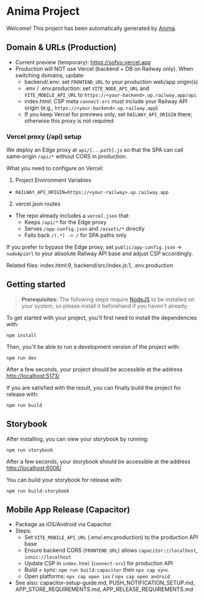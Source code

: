 # Anima Project

Welcome! This project has been automatically generated by [Anima](https://animaapp.com/).

## Domain & URLs (Production)

- Current preview (temporary): https://sofvo.vercel.app
- Production will NOT use Vercel (backend + DB on Railway only). When switching domains, update:
  - backend/.env: set `FRONTEND_URL` to your production web/app origin(s)
  - .env / .env.production: set `VITE_NODE_API_URL` and `VITE_MOBILE_API_URL` to `https://<your-backend>.up.railway.app/api`
  - index.html: CSP meta `connect-src` must include your Railway API origin (e.g., `https://<your-backend>.up.railway.app`)
  - If you keep Vercel for previews only, set `RAILWAY_API_ORIGIN` there; otherwise this proxy is not required

### Vercel proxy (/api) setup

We deploy an Edge proxy at `api/[...path].js` so that the SPA can call same‑origin `/api/*` without CORS in production.

What you need to configure on Vercel:

1) Project Environment Variables

- `RAILWAY_API_ORIGIN=https://<your-railway>.up.railway.app`

2) vercel.json routes

- The repo already includes a `vercel.json` that:
  - Keeps `/api/*` for the Edge proxy
  - Serves `/app-config.json` and `/assets/*` directly
  - Falls back `/(.*) -> /` for SPA paths only

If you prefer to bypass the Edge proxy, set `public/app-config.json` → `nodeApiUrl` to your absolute Railway API base and adjust CSP accordingly.

Related files: index.html:9, backend/src/index.js:1, .env.production

## Getting started

> **Prerequisites:**
> The following steps require [NodeJS](https://nodejs.org/en/) to be installed on your system, so please
> install it beforehand if you haven't already.

To get started with your project, you'll first need to install the dependencies with:

```
npm install
```

Then, you'll be able to run a development version of the project with:

```
npm run dev
```

After a few seconds, your project should be accessible at the address
[http://localhost:5173/](http://localhost:5173/)


If you are satisfied with the result, you can finally build the project for release with:

```
npm run build
```

## Storybook

After installing, you can view your storybook by running:

```
npm run storybook
```

After a few seconds, your storybook should be accessible at the address
[http://localhost:6006/](http://localhost:6006/)

You can build your storybook for release with:

```
npm run build-storybook
```

## Mobile App Release (Capacitor)

- Package as iOS/Android via Capacitor.
- Steps:
  - Set `VITE_MOBILE_API_URL` (.env/.env.production) to the production API base
  - Ensure backend CORS (`FRONTEND_URL`) allows `capacitor://localhost`, `ionic://localhost`
  - Update CSP in `index.html` (`connect-src`) for production API
  - Build + sync: `npm run build:capacitor` then `npx cap sync`
  - Open platforms: `npx cap open ios` / `npx cap open android`
- See also: capacitor-setup-guide.md, PUSH_NOTIFICATION_SETUP.md, APP_STORE_REQUIREMENTS.md, APP_RELEASE_REQUIREMENTS.md
